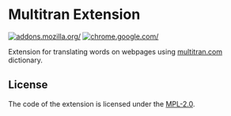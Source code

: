 # Multitran Extension

[ ![addons.mozilla.org/](https://ffp4g1ylyit3jdyti1hqcvtb-wpengine.netdna-ssl.com/addons/files/2015/11/get-the-addon.png)](https://addons.mozilla.org/en-US/firefox/addon/multitran/)
[ ![chrome.google.com/](https://developer.chrome.com/webstore/images/ChromeWebStore_BadgeWBorder_v2_206x58.png)](https://chrome.google.com/webstore/detail/multitran-popup/fbncpmcdhgdolipfkpeckjajpgjdpehj)

Extension for translating words on webpages using [multitran.com](https://www.multitran.com/) dictionary.

## License

The code of the extension is licensed under the [MPL-2.0](LICENSE).
